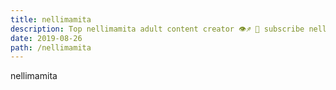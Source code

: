 ```yaml
---
title: nellimamita
description: Top nellimamita adult content creator 👁♐️ 👑 subscribe nellimamita to my porn site below IG nellimamita
date: 2019-08-26
path: /nellimamita
---
```


nellimamita